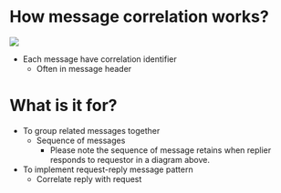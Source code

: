 # How message correlation works?

![](http://i.imgur.com/d4LgMAh.png)

- Each message have correlation identifier 
	- Often in message header

# What is it for?

- To group related messages together
	- Sequence of messages
		- Please note the sequence of message retains when replier responds to requestor in a diagram above.
- To implement request-reply message pattern
	- Correlate reply with request 
